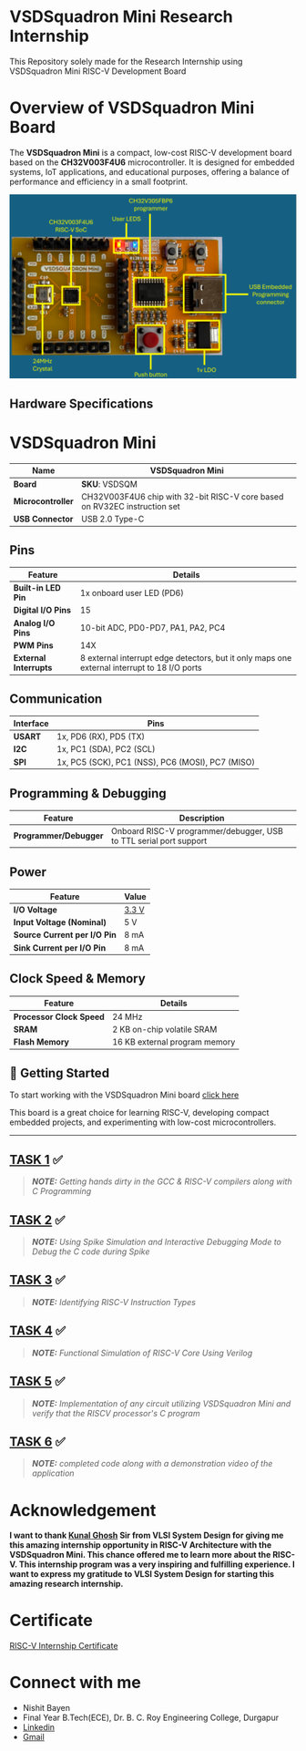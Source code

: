 # VSDSquadron Mini Research Internship
This Repository solely made for the Research Internship using VSDSquadron Mini RISC-V Development Board 
# Overview of VSDSquadron Mini Board

The **VSDSquadron Mini** is a compact, low-cost RISC-V development board based on the **CH32V003F4U6** microcontroller. It is designed for embedded systems, IoT applications, and educational purposes, offering a balance of performance and efficiency in a small footprint.

<p align="center">
  <img src="https://github.com/nishit0072e/vsd-mini/blob/main/images/board.png" alt="VSDSquadron Mini" width="600">
</p>


## Hardware Specifications  

# VSDSquadron Mini

| **Name**               | **VSDSquadron Mini** |
|------------------------|----------------------|
| **Board**             | **SKU**: VSDSQM |
| **Microcontroller**   | CH32V003F4U6 chip with 32-bit RISC-V core based on RV32EC instruction set |
| **USB Connector**     | USB 2.0 Type-C |

## Pins

| Feature               | Details |
|----------------------|---------|
| **Built-in LED Pin** | 1x onboard user LED (PD6) |
| **Digital I/O Pins** | 15 |
| **Analog I/O Pins**  | 10-bit ADC, PD0-PD7, PA1, PA2, PC4 |
| **PWM Pins**         | 14X |
| **External Interrupts** | 8 external interrupt edge detectors, but it only maps one external interrupt to 18 I/O ports |

## Communication

| Interface | Pins |
|-----------|------|
| **USART** | 1x, PD6 (RX), PD5 (TX) |
| **I2C**   | 1x, PC1 (SDA), PC2 (SCL) |
| **SPI**   | 1x, PC5 (SCK), PC1 (NSS), PC6 (MOSI), PC7 (MISO) |

## Programming & Debugging

| Feature | Description |
|---------|------------|
| **Programmer/Debugger** | Onboard RISC-V programmer/debugger, USB to TTL serial port support |

## Power

| Feature                   | Value |
|---------------------------|-------|
| **I/O Voltage**           | [3.3 V](https://en.wikipedia.org/wiki/3.3V) |
| **Input Voltage (Nominal)** | 5 V |
| **Source Current per I/O Pin** | 8 mA |
| **Sink Current per I/O Pin**   | 8 mA |

## Clock Speed & Memory

| Feature   | Details |
|-----------|---------|
| **Processor Clock Speed** | 24 MHz |
| **SRAM**   | 2 KB on-chip volatile SRAM |
| **Flash Memory** | 16 KB external program memory |


## 🚀 Getting Started  

To start working with the VSDSquadron Mini board [click here](https://www.vlsisystemdesign.com/wp-content/uploads/2024/01/VSDSQMinidatasheet.pdf)

This board is a great choice for learning RISC-V, developing compact embedded projects, and experimenting with low-cost microcontrollers.

---

## [TASK 1](https://github.com/nishit0072e/vsd-mini/tree/main/TASK_1) ✅
> ***NOTE:** Getting hands dirty in the GCC & RISC-V compilers along with C Programming*
## [TASK 2](https://github.com/nishit0072e/vsd-mini/tree/main/TASK_2) ✅
> ***NOTE:** Using Spike Simulation and Interactive Debugging Mode to Debug the C code during Spike*
## [TASK 3](https://github.com/nishit0072e/vsd-mini/tree/main/TASK_3) ✅
> ***NOTE:** Identifying RISC-V Instruction Types*
## [TASK 4](https://github.com/nishit0072e/vsd-mini/tree/main/TASK_4) ✅
> ***NOTE:** Functional Simulation of RISC-V Core Using Verilog*
## [TASK 5](https://github.com/nishit0072e/vsd-mini/tree/main/TASK_5) ✅
> ***NOTE:** Implementation of any circuit utilizing VSDSquadron Mini and verify that the RISCV processor's C program*
## [TASK 6](https://github.com/nishit0072e/vsd-mini/tree/main/TASK_6) ✅
> ***NOTE:** completed code along with a demonstration video of the application*


# Acknowledgement    
**I want to thank [Kunal Ghosh](https://www.linkedin.com/in/kunal-ghosh-vlsisystemdesign-com-28084836/) Sir from VLSI System Design for giving me this amazing internship opportunity in RISC-V Architecture with the VSDSquadron Mini. This chance offered me to learn more about the RISC-V. This internship program was a very inspiring and fulfilling experience. I want to express my gratitude to VLSI System Design for starting this amazing research internship.**

# Certificate
[RISC-V Internship Certificate](VSD_CERTIFICATE.pdf)

# Connect with me
- Nishit Bayen
- Final Year B.Tech(ECE), Dr. B. C. Roy Engineering College, Durgapur
- [Linkedin](https://www.linkedin.com/in/nishit-bayen/)
- [Gmail](nishitbayen2024@gmail.com)
